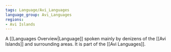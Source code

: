 ```yaml
---
tags: Language/Avi_Languages
language_group: Avi_Languages
regions:
- Avi Islands
---
```

A [[Languages Overview|Language]] spoken mainly by denizens of the [[Avi Islands]] and surrounding areas. It is part of the [[Avi Languages]].